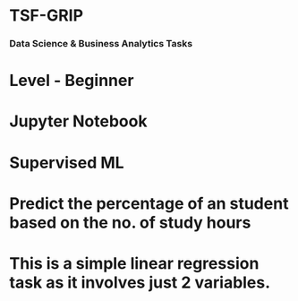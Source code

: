 # TSF-GRIP
### Data Science &amp; Business Analytics Tasks
# Level - Beginner
# Jupyter Notebook
# Supervised ML
# Predict the percentage of an student based on the no. of study hours
# This is a simple linear regression task as it involves just 2 variables.
